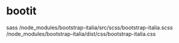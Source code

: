 # bootit



sass /node_modules/bootstrap-italia/src/scss/bootstrap-italia.scss /node_modules/bootstrap-italia/dist/css/bootstrap-italia.css
